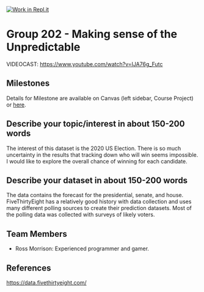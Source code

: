[![Work in Repl.it](https://classroom.github.com/assets/work-in-replit-14baed9a392b3a25080506f3b7b6d57f295ec2978f6f33ec97e36a161684cbe9.svg)](https://classroom.github.com/online_ide?assignment_repo_id=311526&assignment_repo_type=GroupAssignmentRepo)
# Group 202 - Making sense of the Unpredictable

VIDEOCAST: https://www.youtube.com/watch?v=IJA76g_Futc

## Milestones

Details for Milestone are available on Canvas (left sidebar, Course Project) or [here](https://firas.moosvi.com/courses/data301/project/milestone01.html).

## Describe your topic/interest in about 150-200 words

The interest of this dataset is the 2020 US Election. There is so much uncertainty in the results that tracking down who will win seems impossible. I would like to explore the overall chance of winning for each candidate. 

## Describe your dataset in about 150-200 words

The data contains the forecast for the presidential, senate, and house. FiveThirtyEight has a relatively good history with data collection and uses many different polling sources to create their prediction datasets.
Most of the polling data was collected with surveys of likely voters. 

## Team Members

- Ross Morrison: Experienced programmer and gamer.

## References

https://data.fivethirtyeight.com/
